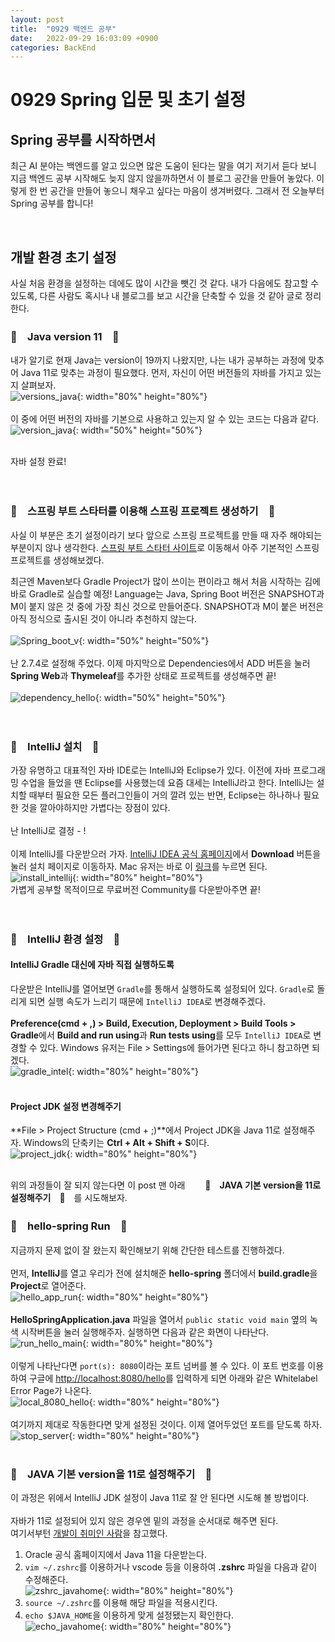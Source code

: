 ```yaml
---
layout: post
title:  "0929 백엔드 공부"
date:   2022-09-29 16:03:09 +0900
categories: BackEnd
---
```

# 0929 Spring 입문 및 초기 설정

## Spring 공부를 시작하면서
최근 AI 분야는 백엔드를 알고 있으면 많은 도움이 된다는 말을 여기 저기서 듣다 보니 지금 백엔드 공부 시작해도 늦지 않지 않을까하면서 이 블로그 공간을 만들어 놓았다. 이렇게 한 번 공간을 만들어 놓으니 채우고 싶다는 마음이 생겨버렸다.  그래서 전 오늘부터 Spring 공부를 합니다!

<br/>



## 개발 환경 초기 설정
사실 처음 환경을 설정하는 데에도 많이 시간을 뺏긴 것 같다. 내가 다음에도 참고할 수 있도록, 다른 사람도 혹시나 내 블로그를 보고 시간을 단축할 수 있을 것 같아 글로 정리한다.

### 🐾　Java version 11　🐾
내가 알기로 현재 Java는 version이 19까지 나왔지만, 나는 내가 공부하는 과정에 맞추어 Java 11로 맞추는 과정이 필요했다. 먼저, 자신이 어떤 버전들의 자바를 가지고 있는지 살펴보자. <br/>
![versions_java](/assets/img/hello-spring-img/versions_java.png){: width="80%" height="80%"} <br/><br/>
이 중에 어떤 버전의 자바를 기본으로 사용하고 있는지 알 수 있는 코드는 다음과 같다. <br/>
![version_java](/assets/img/hello-spring-img/version_java.png){: width="50%" height="50%"} <br/><br/>


자바 설정 완료!
<br/><br/><br/>

### 🐾　스프링 부트 스타터를 이용해 스프링 프로젝트 생성하기　🐾
사실 이 부분은 초기 설정이라기 보다 앞으로 스프링 프로젝트를 만들 때 자주 해야되는 부분이지 않나 생각한다. [스프링 부트 스타터 사이트](https://start.spring.io/)로 이동해서 아주 기본적인 스프링 프로젝트를 생성해보겠다. <br/>

최근엔 Maven보다 Gradle Project가 많이 쓰이는 편이라고 해서 처음 시작하는 김에 바로 Gradle로 실습할 예정! Language는 Java, Spring Boot 버전은 SNAPSHOT과 M이 붙지 않은 것 중에 가장 최신 것으로 만들어준다. SNAPSHOT과 M이 붙은 버전은 아직 정식으로 출시된 것이 아니라 추천하지 않는다. <br/><br/>
![Spring_boot_v](/assets/img/hello-spring-img/Spring_boot_v.png){: width="50%" height="50%"} <br/><br/>
난 2.7.4로 설정해 주었다. 이제 마지막으로 Dependencies에서 ADD 버튼을 눌러 **Spring Web**과 **Thymeleaf**를 추가한 상태로 프로젝트를 생성해주면 끝! <br/><br/>
![dependency_hello](/assets/img/hello-spring-img/dependency_hello.png){: width="50%" height="50%"} <br/><br/><br/>


### 🐾　IntelliJ 설치　🐾

가장 유명하고 대표적인 자바 IDE로는 IntelliJ와 Eclipse가 있다. 이전에 자바 프로그래밍 수업을 들었을 땐 Eclipse를 사용했는데 요즘 대세는 IntelliJ라고 한다. IntelliJ는 설치할 때부터 필요한 모든 플러그인들이 거의 깔려 있는 반면, Eclipse는 하나하나 필요한 것을 깔아야하지만 가볍다는 장점이 있다. <br/><br/>
난 IntelliJ로 결정 - !<br/><br/>
이제 IntelliJ를 다운받으러 가자. [IntelliJ IDEA 공식 홈페이지](https://www.jetbrains.com/idea/promo/?source=google&medium=cpc&campaign=9730674179&term=intellij&gclid=CjwKCAjwhNWZBhB_EiwAPzlhNrOLJTVLy9OeECLQG-dVS35ZgpHSh4JgUQgWh2AlfD6FPA2nd2UT6BoC9GkQAvD_BwE)에서 **Download** 버튼을 눌러 설치 페이지로 이동하자. Mac 유저는 바로 이 [링크](https://www.jetbrains.com/idea/download/#section=mac)를 누르면 된다. <br/>
![install_intellij](/assets/img/hello-spring-img/install_intellij.png){: width="80%" height="80%"} <br/>
가볍게 공부할 목적이므로 무료버전 Community를 다운받아주면 끝! <br/>
<br/><br/>



### 🐾　IntelliJ 환경 설정　🐾
#### IntelliJ Gradle 대신에 자바 직접 실행하도록
다운받은 IntelliJ를 열어보면 `Gradle`를 통해서 실행하도록 설정되어 있다. `Gradle`로 돌리게 되면 실행 속도가 느리기 때문에 `IntelliJ IDEA`로 변경해주겠다.  <br/><br/>
**Preference(cmd + ,) > Build, Execution, Deployment > Build Tools > Gradle**에서 **Build and run using**과 **Run tests using**를 모두 `IntelliJ IDEA`로 변경할 수 있다. Windows 유저는 File > Settings에 들어가면 된다고 하니 참고하면 되겠다. <br/>
![gradle_intel](/assets/img/hello-spring-img/gradle_intel.png){: width="80%" height="80%"} <br/><br/>

#### Project JDK 설정 변경해주기
**File > Project Structure (cmd + ;)**에서 Project JDK을 Java 11로 설정해주자. Windows의 단축키는 **Ctrl + Alt + Shift + S**이다.<br/>
![project_jdk](/assets/img/hello-spring-img/project_jdk.png){: width="80%" height="80%"} <br/><br/>

위의 과정들이 잘 되지 않는다면 이 post 맨 아래 　　**🐾　JAVA 기본 version을 11로 설정해주기　🐾**　를 시도해보자.



### 🐾　hello-spring Run　🐾
지금까지 문제 없이 잘 왔는지 확인해보기 위해 간단한 테스트를 진행하겠다. <br/><br/>
먼저, **IntelliJ**를 열고 우리가 전에 설치해준 **hello-spring** 폴더에서 **build.gradle**을 **Project**로 열어준다. <br/>
![hello_app_run](/assets/img/hello-spring-img/hello_app_run.png){: width="80%" height="80%"} <br/><br/>
**HelloSpringApplication.java** 파일을 열어서 `public static void main` 옆의 녹색 시작버튼을 눌러 실행해주자. 실행하면 다음과 같은 화면이 나타난다. <br/>
![run_hello_main](/assets/img/hello-spring-img/run_hello_main.png){: width="80%" height="80%"} <br/><br/>
이렇게 나타난다면 `port(s): 8080`이라는 포트 넘버를 볼 수 있다. 이 포트 번호를 이용하여 구글에 <http://localhost:8080/hello>를 입력하게 되면 아래와 같은 Whitelabel Error Page가 나온다.  <br/>
![local_8080_hello](/assets/img/hello-spring-img/local_8080_hello.png){: width="80%" height="80%"} <br/><br/>
여기까지 제대로 작동한다면 맞게 설정된 것이다. 이제 열어두었던 포트를 닫도록 하자. 
![stop_server](/assets/img/hello-spring-img/stop_server.png){: width="80%" height="80%"} <br/><br/>


### 🐾　JAVA 기본 version을 11로 설정해주기　🐾
이 과정은 위에서 IntelliJ JDK 설정이 Java 11로 잘 안 된다면 시도해 볼 방법이다. <br/><br/>
자바가 11로 설정되어 있지 않은 경우엔 밑의 과정을 순서대로 해주면 된다. <br/>
여기서부턴 [개발이 취미인 사람](https://any-ting.tistory.com/2)을 참고했다. <br/>

1. Oracle 공식 홈페이지에서 Java 11을 다운받는다.
2. `vim ~/.zshrc`를 이용하거나 vscode 등을 이용하여 **.zshrc** 파일을 다음과 같이 수정해준다. <br/>
![zshrc_javahome](/assets/img/hello-spring-img/zshrc_javahome.png){: width="80%" height="80%"} <br/>
3. `source ~/.zshrc`를 이용해 해당 파일을 적용시킨다.
4. `echo $JAVA_HOME`을 이용하게 맞게 설정됐는지 확인한다. <br/>
![echo_javahome](/assets/img/hello-spring-img/echo_javahome.png){: width="80%" height="80%"} <br/><br/>



<!-- ### 🐾　　🐾
### 🐾　　🐾
### 🐾　　🐾
### 🐾　　🐾
### 🐾　　🐾
### 🐾　　🐾 -->
